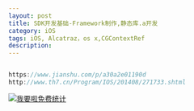 ```yaml
---
layout: post
title: SDK开发基础-Framework制作,静态库.a开发
category: iOS
tags: iOS, Alcatraz，os x,CGContextRef
description:
---
```



```javascript

https://www.jianshu.com/p/a30a2e01190d
http://www.th7.cn/Program/IOS/201408/271733.shtml

```









<script language="javascript" type="text/javascript" src="//js.users.51.la/19176892.js"></script>
<noscript><a href="//www.51.la/?19176892" target="_blank"><img alt="&#x6211;&#x8981;&#x5566;&#x514D;&#x8D39;&#x7EDF;&#x8BA1;" src="//img.users.51.la/19176892.asp" style="border:none" /></a></noscript>


